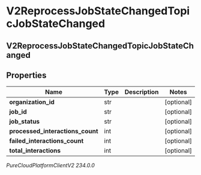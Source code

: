 # V2ReprocessJobStateChangedTopicJobStateChanged

## V2ReprocessJobStateChangedTopicJobStateChanged

## Properties

|Name | Type | Description | Notes|
|------------ | ------------- | ------------- | -------------|
| **organization_id** | str |  | [optional] |
| **job_id** | str |  | [optional] |
| **job_status** | str |  | [optional] |
| **processed_interactions_count** | int |  | [optional] |
| **failed_interactions_count** | int |  | [optional] |
| **total_interactions** | int |  | [optional] |



_PureCloudPlatformClientV2 234.0.0_
